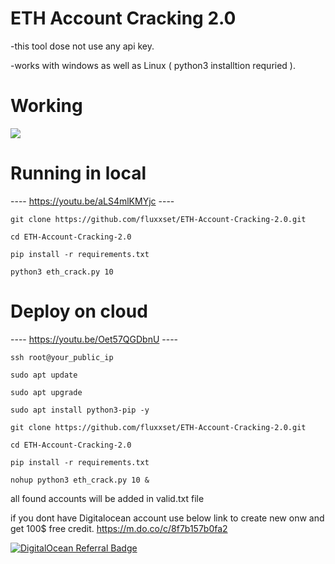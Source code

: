 # ETH Account Cracking 2.0
-this tool dose not use any api key.

-works with windows as well as Linux ( python3 installtion requried ).

# Working
![](https://iili.io/XfE9aa.gif)

# Running in local

---- https://youtu.be/aLS4mlKMYjc ----

`git clone https://github.com/fluxxset/ETH-Account-Cracking-2.0.git`

`cd ETH-Account-Cracking-2.0`

`pip install -r requirements.txt`

`python3 eth_crack.py 10`

# Deploy on cloud

---- https://youtu.be/Oet57QGDbnU ----


`ssh root@your_public_ip`

`sudo apt update`

`sudo apt upgrade`

`sudo apt install python3-pip -y`

`git clone https://github.com/fluxxset/ETH-Account-Cracking-2.0.git`

`cd ETH-Account-Cracking-2.0`

`pip install -r requirements.txt`

`nohup python3 eth_crack.py 10 &`


all found accounts will be added in valid.txt file




if you dont have Digitalocean account use below link to create new onw and get 100$ free credit.
https://m.do.co/c/8f7b157b0fa2

<a href="https://www.digitalocean.com/?refcode=8f7b157b0fa2&utm_campaign=Referral_Invite&utm_medium=Referral_Program&utm_source=badge"><img src="https://web-platforms.sfo2.cdn.digitaloceanspaces.com/WWW/Badge%201.svg" alt="DigitalOcean Referral Badge" /></a>
